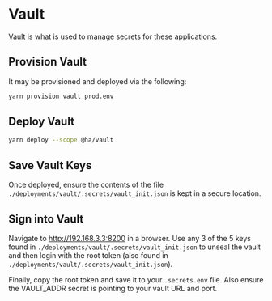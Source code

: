 # Vault

[Vault](https://www.vaultproject.io/) is what is used to manage secrets for these applications.

## Provision Vault

It may be provisioned and deployed via the following:

```sh
yarn provision vault prod.env
```

## Deploy Vault

```bash
yarn deploy --scope @ha/vault
```

## Save Vault Keys

Once deployed, ensure the contents of the file `./deployments/vault/.secrets/vault_init.json` is kept in a secure location.

## Sign into Vault

Navigate to http://192.168.3.3:8200 in a browser. Use any 3 of the 5 keys found in `./deployments/vault/.secrets/vault_init.json` to unseal the vault and then login with the root token (also found in `./deployments/vault/.secrets/vault_init.json`).

Finally, copy the root token and save it to your `.secrets.env` file. Also ensure the VAULT_ADDR secret is pointing to your vault URL and port.
